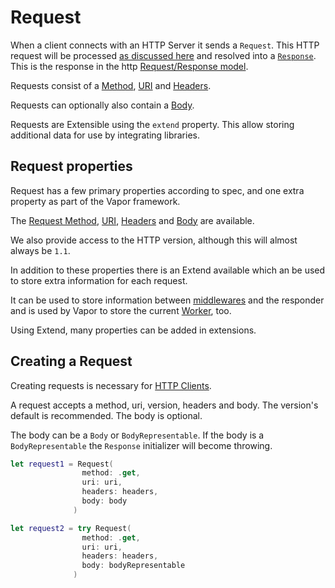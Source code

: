 # Request

When a client connects with an HTTP Server it sends a `Request`. This HTTP request will be processed [as discussed here](../getting-started/http.md) and resolved into a [`Response`](response.md). This is the response in the http [Request/Response model](../getting-started/http.md).

Requests consist of a [Method](method.md), [URI](uri.md) and [Headers](../web/headers.md).

Requests can optionally also contain a [Body](body.md).

Requests are Extensible using the `extend` property. This allow storing additional data for use by integrating libraries.

## Request properties

Request has a few primary properties according to spec, and one extra property as part of the Vapor framework.

The [Request Method](method.md), [URI](uri.md), [Headers](headers.md) and [Body](body.md) are available.

We also provide access to the HTTP version, although this will almost always be `1.1`.

In addition to these properties there is an Extend available which an be used to store extra information for each request.

It can be used to store information between [middlewares](middleware.md) and the responder and is used by Vapor to store the current [Worker](../async/worker.md), too.

Using Extend, many properties can be added in extensions.

## Creating a Request

Creating requests is necessary for [HTTP Clients](client.md).

A request accepts a method, uri, version, headers and body. The version's default is recommended. The body is optional.

The body can be a `Body` or `BodyRepresentable`. If the body is a `BodyRepresentable` the `Response` initializer will become throwing.

```swift
let request1 = Request(
                method: .get,
                uri: uri,
                headers: headers,
                body: body
              )

let request2 = try Request(
                method: .get,
                uri: uri,
                headers: headers,
                body: bodyRepresentable
              )
```
